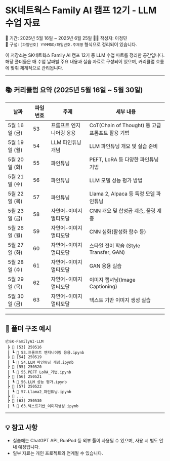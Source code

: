 
# SK네트웍스 Family AI 캠프 12기 - LLM 수업 자료

📅 기간: 2025년 5월 16일 ~ 2025년 6월 25일
🧑‍💻 작성자: 이정민  
📂 구성: `[파일번호] YYMMDD/파일번호.주제명` 형식으로 정리되어 있습니다.

이 저장소는 SK네트웍스 Family AI 캠프 12기 중 LLM 수업 파트를 정리한 공간입니다.  
해당 폴더들은 매 수업 날짜별 주요 내용과 실습 자료로 구성되어 있으며, 커리큘럼 흐름에 맞춰 체계적으로 관리됩니다.

---

## 📚 커리큘럼 요약 (2025년 5월 16일 ~ 5월 30일)

| 날짜           | 파일번호 | 주제                         | 세부 내용 |
|----------------|----------|------------------------------|-----------|
| 5월 16일 (금)  | 53       | 프롬프트 엔지니어링 응용    | CoT(Chain of Thought) 등 고급 프롬프트 활용 기법 |
| 5월 19일 (월)  | 54       | LLM 파인튜닝 개념            | LLM 파인튜닝 개요 및 실습 준비 |
| 5월 20일 (화)  | 55       | 파인튜닝                     | PEFT, LoRA 등 다양한 파인튜닝 기법 |
| 5월 21일 (수)  | 56       | 파인튜닝                     | LLM 모델 성능 평가 방법 |
| 5월 22일 (목)  | 57       | 파인튜닝                     | Llama 2, Alpaca 등 특정 모델 파인튜닝 |
| 5월 23일 (금)  | 58       | 자연어-이미지 멀티모달      | CNN 개요 및 합성곱 계층, 풀링 계층 |
| 5월 26일 (월)  | 59       | 자연어-이미지 멀티모달      | CNN 심화(활성화 함수 등) |
| 5월 27일 (화)  | 60       | 자연어-이미지 멀티모달      | 스타일 전이 학습 (Style Transfer, GAN) |
| 5월 28일 (수)  | 61       | 자연어-이미지 멀티모달      | GAN 응용 실습 |
| 5월 29일 (목)  | 62       | 자연어-이미지 멀티모달      | 이미지 캡셔닝(Image Captioning) |
| 5월 30일 (금)  | 63       | 자연어-이미지 멀티모달      | 텍스트 기반 이미지 생성 실습 |

---

## 📁 폴더 구조 예시

```
📦SK-FamilyAI-LLM
 ┣ 📂 [53] 250516
 ┃ ┗ 📄 53.프롬프트 엔지니어링 응용.ipynb
 ┣ 📂 [54] 250519
 ┃ ┗ 📄 54.LLM 파인튜닝 개념.ipynb
 ┣ 📂 [55] 250520
 ┃ ┗ 📄 55.PEFT_LoRA_기법.ipynb
 ┣ 📂 [56] 250521
 ┃ ┗ 📄 56.LLM 성능 평가.ipynb
 ┣ 📂 [57] 250522
 ┃ ┗ 📄 57.Llama2_파인튜닝.ipynb
 ┣ 📂 ...
 ┣ 📂 [63] 250530
 ┃ ┗ 📄 63.텍스트기반_이미지생성.ipynb
```

---

## 💡 참고 사항

- 실습에는 ChatGPT API, RunPod 등 외부 툴이 사용될 수 있으며, 사용 시 별도 안내 예정입니다.
- 일부 자료는 개인 프로젝트와 연계될 수 있습니다.
